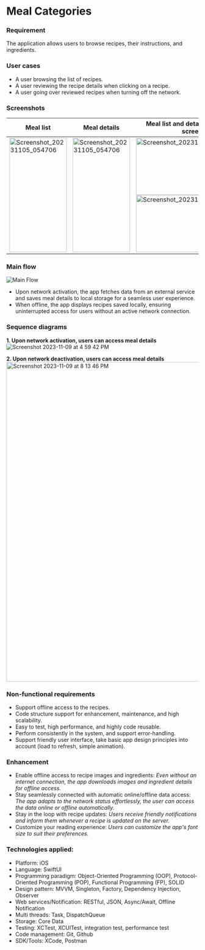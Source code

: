 # Meal Categories

### Requirement
The application allows users to browse recipes, their instructions, and ingredients.

### User cases
* A user browsing the list of recipes.
* A user reviewing the recipe details when clicking on a recipe.
* A user going over reviewed recipes when turning off the network.

### Screenshots
| Meal list | Meal details | Meal list and details (landscape screen)|
|----------|----------|----------|
|<img src="https://user-images.githubusercontent.com/118146780/281936309-20eee05f-ea18-47e0-ab6c-bfe92f653784.png" width="150" height="300" alt="Screenshot_20231105_054706"> | <img src="https://user-images.githubusercontent.com/118146780/281936338-c8c54a12-044c-498b-8cd6-7ebd9dd8d25c.png" width="150" height="300" alt="Screenshot_20231105_054706"> | <img src="https://user-images.githubusercontent.com/118146780/281936329-15af9bdf-57ef-4461-859a-bfabca7c2620.png" width="300" height="150" alt="Screenshot_20231105_054706"> <img src="https://user-images.githubusercontent.com/118146780/281936336-c94203f1-2fd6-4dfd-bf70-e8c105b570b8.png" width="300" height="150" alt="Screenshot_20231105_054706">|

### Main flow
![Main Flow](https://github.com/salmdoo/SwiftUI-MealCategogies/assets/118146780/bfeb3b7e-5272-4ec5-9117-cb189826e3e1)
* Upon network activation, the app fetches data from an external service and saves meal details to local storage for a seamless user experience.
* When offline, the app displays recipes saved locally, ensuring uninterrupted access for users without an active network connection.

### Sequence diagrams
**1. Upon network activation, users can access meal details**
![Screenshot 2023-11-09 at 4 59 42 PM](https://github.com/salmdoo/SwiftUI-MealCategogies/assets/118146780/16c1836c-46a5-4ca9-adaf-dbc02207f4a7)


**2. Upon network deactivation, users can access meal details**
<img width="838" alt="Screenshot 2023-11-09 at 8 13 46 PM" src="https://github.com/salmdoo/SwiftUI-MealCategogies/assets/118146780/0a04314f-2b17-42cf-8d62-72cb843755ed">

### Non-functional requirements
* Support offline access to the recipes.
* Code structure support for enhancement, maintenance, and high scalability.
* Easy to test, high performance, and highly code reusable.
* Perform consistently in the system, and support error-handling.
* Support friendly user interface, take basic app design principles into account (load to refresh, simple animation).

### Enhancement
* Enable offline access to recipe images and ingredients: *Even without an internet connection, the app downloads images and ingredient details for offline access.*
* Stay seamlessly connected with automatic online/offline data access: *The app adapts to the network status effortlessly, the user can access the data online or offline automatically.*
* Stay in the loop with recipe updates: *Users receive friendly notifications and inform them whenever a recipe is updated on the server.*
* Customize your reading experience: *Users can customize the app's font size to suit their preferences.*

### Technologies applied: 
* Platform: iOS
* Language: SwiftUI
* Programming paradigm:  Object-Oriented Programming (OOP), Protocol-Oriented Programming (POP), Functional Programming (FP), SOLID
* Design pattern: MVVM, Singleton, Factory, Dependency Injection, Observer
* Web services/Notification: RESTful, JSON, Async/Await, Offline Notification
* Multi threads: Task, DispatchQueue
* Storage: Core Data
* Testing: XCTest, XCUITest, integration test, performance test
* Code management: Git, Github
* SDK/Tools: XCode, Postman
